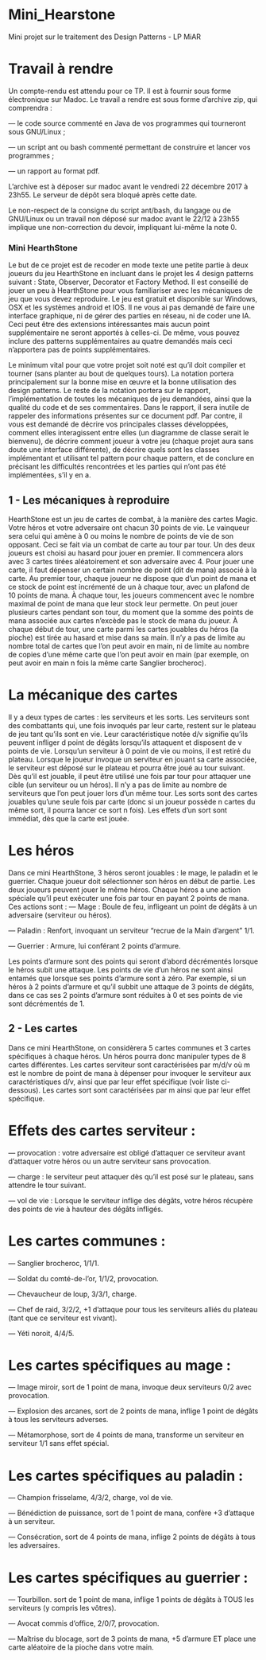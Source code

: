 # Mini_Hearstone

Mini projet sur le traitement des Design Patterns - LP MiAR

# Travail à rendre

Un compte-rendu est attendu pour ce TP. Il est à fournir sous forme électronique sur Madoc.
Le travail a rendre est sous forme d’archive zip, qui comprendra :

— le code source commenté en Java de vos programmes qui tourneront sous GNU/Linux ;

— un script ant ou bash commenté permettant de construire et lancer vos programmes ;

— un rapport au format pdf.

L’archive est à déposer sur madoc avant le vendredi 22 décembre 2017 à 23h55. Le serveur de dépôt
sera bloqué après cette date.

Le non-respect de la consigne du script ant/bash, du langage ou de GNU/Linux ou
un travail non déposé sur madoc avant le 22/12 à 23h55 implique une non-correction
du devoir, impliquant lui-même la note 0.

### Mini HearthStone

Le but de ce projet est de recoder en mode texte une petite partie à deux joueurs du jeu
HearthStone en incluant dans le projet les 4 design patterns suivant : State, Observer, Decorator
et Factory Method.
Il est conseillé de jouer un peu à HearthStone pour vous familiariser avec les mécaniques de
jeu que vous devez reproduire. Le jeu est gratuit et disponible sur Windows, OSX et les systèmes
android et IOS.
Il ne vous ai pas demandé de faire une interface graphique, ni de gérer des parties en réseau, ni
de coder une IA. Ceci peut être des extensions intéressantes mais aucun point supplémentaire ne
seront apportés à celles-ci. De même, vous pouvez inclure des patterns supplémentaires au quatre
demandés mais ceci n’apportera pas de points supplémentaires.

Le minimum vital pour que votre projet soit noté est qu’il doit compiler et tourner (sans planter
au bout de quelques tours). La notation portera principalement sur la bonne mise en œuvre et la
bonne utilisation des design patterns. Le reste de la notation portera sur le rapport, l’implémentation
de toutes les mécaniques de jeu demandées, ainsi que la qualité du code et de ses commentaires.
Dans le rapport, il sera inutile de rappeler des informations présentes sur ce document pdf. Par
contre, il vous est demandé de décrire vos principales classes développées, comment elles interagissent
entre elles (un diagramme de classe serait le bienvenu), de décrire comment joueur à votre jeu (chaque
projet aura sans doute une interface différente), de décrire quels sont les classes implémentant et
utilisant tel pattern pour chaque pattern, et de conclure en précisant les difficultés rencontrées et
les parties qui n’ont pas été implémentées, s’il y en a.

## 1 - Les mécaniques à reproduire

HearthStone est un jeu de cartes de combat, à la manière des cartes Magic. Votre héros et votre
adversaire ont chacun 30 points de vie. Le vainqueur sera celui qui amène à 0 ou moins le nombre
de points de vie de son opposant. Ceci se fait via un combat de carte au tour par tour.
Un des deux joueurs est choisi au hasard pour jouer en premier. Il commencera alors avec
3 cartes tirées aléatoirement et son adversaire avec 4. Pour jouer une carte, il faut dépenser un
certain nombre de point (dit de mana) associé à la carte. Au premier tour, chaque joueur ne dispose
que d’un point de mana et ce stock de point est incrémenté de un à chaque tour, avec un plafond
de 10 points de mana. À chaque tour, les joueurs commencent avec le nombre maximal de point de
mana que leur stock leur permette. On peut jouer plusieurs cartes pendant son tour, du moment
que la somme des points de mana associée aux cartes n’excède pas le stock de mana du joueur.
À chaque début de tour, une carte parmi les cartes jouables du héros (la pioche) est tirée au
hasard et mise dans sa main. Il n’y a pas de limite au nombre total de cartes que l’on peut avoir en
main, ni de limite au nombre de copies d’une même carte que l’on peut avoir en main (par exemple,
on peut avoir en main n fois la même carte Sanglier brocheroc).

# La mécanique des cartes

Il y a deux types de cartes : les serviteurs et les sorts.
Les serviteurs sont des combattants qui, une fois invoqués par leur carte, restent sur le plateau
de jeu tant qu’ils sont en vie. Leur caractéristique notée d/v signifie qu’ils peuvent infliger d point
de dégâts lorsqu’ils attaquent et disposent de v points de vie. Lorsqu’un serviteur à 0 point de vie
ou moins, il est retiré du plateau. Lorsque le joueur invoque un serviteur en jouant sa carte associée,
le serviteur est déposé sur le plateau et pourra être joué au tour suivant. Dès qu’il est jouable, il
peut être utilisé une fois par tour pour attaquer une cible (un serviteur ou un héros). Il n’y a pas
de limite au nombre de serviteurs que l’on peut jouer lors d’un même tour.
Les sorts sont des cartes jouables qu’une seule fois par carte (donc si un joueur possède n cartes
du même sort, il pourra lancer ce sort n fois). Les effets d’un sort sont immédiat, dès que la carte
est jouée.

# Les héros

Dans ce mini HearthStone, 3 héros seront jouables : le mage, le paladin et le guerrier. Chaque
joueur doit sélectionner son héros en début de partie. Les deux joueurs peuvent jouer le même héros.
Chaque héros a une action spéciale qu’il peut exécuter une fois par tour en payant 2 points de
mana. Ces actions sont :
— Mage : Boule de feu, infligeant un point de dégâts à un adversaire (serviteur ou héros).

— Paladin : Renfort, invoquant un serviteur “recrue de la Main d’argent” 1/1.

— Guerrier : Armure, lui conférant 2 points d’armure.

Les points d’armure sont des points qui seront d’abord décrémentés lorsque le héros subit une
attaque. Les points de vie d’un héros ne sont ainsi entamés que lorsque ses points d’armure sont à
zéro. Par exemple, si un héros à 2 points d’armure et qu’il subbit une attaque de 3 points de dégâts,
dans ce cas ses 2 points d’armure sont réduites à 0 et ses points de vie sont décrémentés de 1.

## 2 - Les cartes

Dans ce mini HearthStone, on considèrera 5 cartes communes et 3 cartes spécifiques à chaque
héros. Un héros pourra donc manipuler types de 8 cartes différentes.
Les cartes serviteur sont caractérisées par m/d/v où m est le nombre de point de mana à
dépenser pour invoquer le serviteur aux caractéristiques d/v, ainsi que par leur effet spécifique (voir
liste ci-dessous). Les cartes sort sont caractérisées par m ainsi que par leur effet spécifique.

# Effets des cartes serviteur :

— provocation : votre adversaire est obligé d’attaquer ce serviteur avant d’attaquer votre héros
ou un autre serviteur sans provocation.

— charge : le serviteur peut attaquer dès qu’il est posé sur le plateau, sans attendre le tour
suivant.

— vol de vie : Lorsque le serviteur inflige des dégâts, votre héros récupère des points de vie à
hauteur des dégâts infligés.

# Les cartes communes :

— Sanglier brocheroc, 1/1/1.

— Soldat du comté-de-l’or, 1/1/2, provocation.

— Chevaucheur de loup, 3/3/1, charge.

— Chef de raid, 3/2/2, +1 d’attaque pour tous les serviteurs alliés du plateau (tant que ce
serviteur est vivant).

— Yéti noroit, 4/4/5.

# Les cartes spécifiques au mage :

— Image miroir, sort de 1 point de mana, invoque deux serviteurs 0/2 avec provocation.

— Explosion des arcanes, sort de 2 points de mana, inflige 1 point de dégâts à tous les serviteurs
adverses.

— Métamorphose, sort de 4 points de mana, transforme un serviteur en serviteur 1/1 sans effet
spécial.

# Les cartes spécifiques au paladin :

— Champion frisselame, 4/3/2, charge, vol de vie.

— Bénédiction de puissance, sort de 1 point de mana, confère +3 d’attaque à un serviteur.

— Consécration, sort de 4 points de mana, inflige 2 points de dégâts à tous les adversaires.

# Les cartes spécifiques au guerrier :

— Tourbillon. sort de 1 point de mana, inflige 1 points de dégâts à TOUS les serviteurs (y
compris les vôtres).

— Avocat commis d’office, 2/0/7, provocation.

— Maı̂trise du blocage, sort de 3 points de mana, +5 d’armure ET place une carte aléatoire de
la pioche dans votre main.
